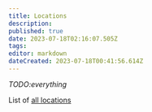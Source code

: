 ```yaml
---
title: Locations
description: 
published: true
date: 2023-07-18T02:16:07.505Z
tags: 
editor: markdown
dateCreated: 2023-07-18T00:41:56.614Z
---
```


*TODO:everything*

List of [all locations](https://dwiki.whateverishere.net/t/location?sort=title)